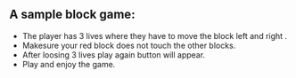 
## A sample block game:

- The player has 3 lives where they have to move the block left and right .
- Makesure your red block does not touch the other blocks.
- After loosing 3 lives play again button will appear.
- Play and enjoy the game.
